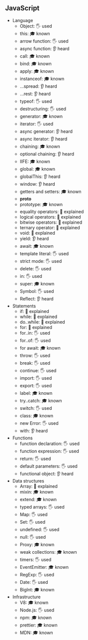 ## JavaScript

- Language
  - Object: 🖐 used
  - this: 🎓 known
  - arrow function: 🖐 used
  - async function: 👂 heard
  - call: 🎓 known
  - bind: 🎓 known
  - apply: 🎓 known
  - instanceof: 🎓 known
  - ...spread: 👂 heard
  - ...rest: 👂 heard
  - typeof: 🖐 used
  - destructuring: 🖐 used
  - generator: 🎓 known
  - iterator: 🖐 used
  - async generator: 👂 heard
  - async iterator: 👂 heard
  - chaining: 🎓 known
  - optional chaining: 👂 heard
  - IIFE: 🎓 known
  - global: 🎓 known
  - globalThis: 👂 heard
  - window: 👂 heard
  - getters and setters: 🎓 known
  - __proto__
  - prototype: 🎓 known
  - equality operators: 🙋 explained
  - logical operators: 🙋 explained
  - bitwise operators: 🙋 explained
  - ternary operator: 🙋 explained
  - void: 🙋 explained
  - yield: 👂 heard
  - await: 🎓 known
  - template literal: 🖐 used
  - strict mode: 🖐 used
  - delete: 🖐 used
  - in: 🖐 used
  - super: 🎓 known
  - Symbol: 🖐 used
  - Reflect: 👂 heard
- Statements
  - if: 🙋 explained
  - while: 🙋 explained
  - do..while: 🙋 explained
  - for: 🙋 explained
  - for..in: 🖐 used
  - for..of: 🖐 used
  - for await: 🎓 known
  - throw: 🖐 used
  - break: 🖐 used
  - continue: 🖐 used
  - import: 🖐 used
  - export: 🖐 used
  - label: 🎓 known
  - try..catch: 🎓 known
  - switch: 🖐 used
  - class: 🎓 known
  - new Error: 🖐 used
  - with: 👂 heard
- Functions
  - function declaration: 🖐 used
  - function expression: 🖐 used
  - return: 🖐 used
  - default parameters: 🖐 used
  - functional object: 👂 heard
- Data structures
  - Array: 🙋 explained
  - mixin: 🎓 known
  - extend: 🎓 known
  - typed arrays: 🖐 used
  - Map: 🖐 used
  - Set: 🖐 used
  - undefined: 🖐 used
  - null: 🖐 used
  - Proxy: 🎓 known
  - weak collections: 🎓 known
  - timers: 🖐 used
  - EventEmitter: 🎓 known
  - RegExp: 🖐 used
  - Date: 🖐 used
  - BigInt: 🎓 known
- Infrastructure
  - V8: 🎓 known
  - Node.js: 🖐 used
  - npm: 🎓 known
  - prettier: 🎓 known
  - MDN: 🎓 known
